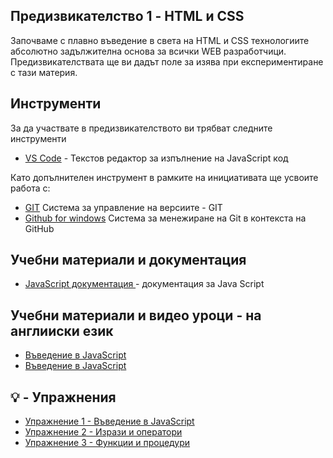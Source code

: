 ## Предизвикателство 1 - HTML и CSS 
Започваме с плавно въведение в света на HTML и CSS технологиите абсолютно задължителна основа за всички WEB разработчици. Предизвикателствата ще ви дадът поле за изява при експериментиране с тази материя.

## Инструменти
За да участвате в предизвикателството ви трябват следните инструменти
- [VS Code](https://code.visualstudio.com/) - Текстов редактор за изпълнение на JavaScript код

Като допълнителен инструмент в рамките на инициативата ще усвоите работа с:
- [GIT](https://git-scm.com/download/win)  Система за управление на версиите - GIT
- [Github for windows](https://desktop.github.com/) Система за менежиране на Git в контекста на GitHub


## Учебни материали и документация
- [JavaScript документация ](https://developer.mozilla.org/en-US/docs/Web/JavaScript) - документация за Java Script

## Учебни материали и видео уроци - на англииски език
- [Въведение в JavaScript](https://www.youtube.com/watch?v=W6NZfCO5SIk)
- [Въведение в JavaScript](https://www.youtube.com/watch?v=1HakS7KsbCk)


## 💡 - Упражнения
- [Упражнение 1 - Въведение в JavaScript](./ex-1/README.md)
- [Упражнение 2 - Изрази и оператори](./ex-2/README.md)
- [Упражнение 3 - Функции и процедури](./ex-3/README.md)